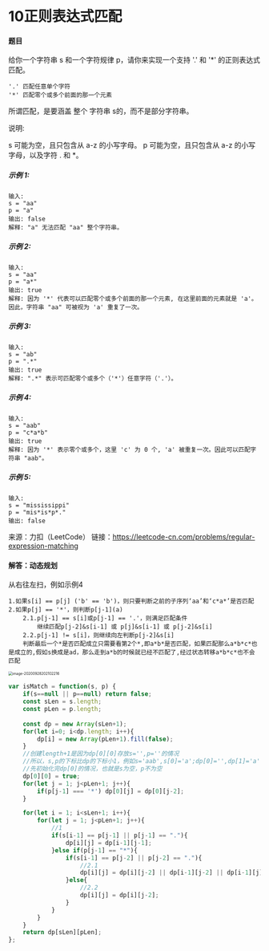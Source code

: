 # 10正则表达式匹配

#### 题目

给你一个字符串 s 和一个字符规律 p，请你来实现一个支持 '.' 和 '*' 的正则表达式匹配。

```
'.' 匹配任意单个字符
'*' 匹配零个或多个前面的那一个元素
```

所谓匹配，是要涵盖 整个 字符串 s的，而不是部分字符串。

说明:

s 可能为空，且只包含从 a-z 的小写字母。
p 可能为空，且只包含从 a-z 的小写字母，以及字符 . 和 *。

##### 示例 1:

```
输入:
s = "aa"
p = "a"
输出: false
解释: "a" 无法匹配 "aa" 整个字符串。
```

##### 示例 2:

```
输入:
s = "aa"
p = "a*"
输出: true
解释: 因为 '*' 代表可以匹配零个或多个前面的那一个元素, 在这里前面的元素就是 'a'。因此，字符串 "aa" 可被视为 'a' 重复了一次。
```

##### 示例 3:

```
输入:
s = "ab"
p = ".*"
输出: true
解释: ".*" 表示可匹配零个或多个（'*'）任意字符（'.'）。
```

##### 示例 4:

```
输入:
s = "aab"
p = "c*a*b"
输出: true
解释: 因为 '*' 表示零个或多个，这里 'c' 为 0 个, 'a' 被重复一次。因此可以匹配字符串 "aab"。
```

##### 示例 5:

```
输入:
s = "mississippi"
p = "mis*is*p*."
输出: false
```

来源：力扣（LeetCode）
链接：https://leetcode-cn.com/problems/regular-expression-matching



#### 解答：动态规划

从右往左扫，例如示例4

```
1.如果s[i] == p[j] ('b' == 'b')，则只要判断之前的子序列‘aa’和‘c*a*’是否匹配
2.如果p[j] == '*'，则判断p[j-1](a)
	2.1.p[j-1] == s[i]或p[j-1] == '.'，则满足匹配条件
		继续匹配p[j-2]&s[i-1] 或 p[j]&s[i-1] 或 p[j-2]&s[i]
	2.2.p[j-1] != s[i]，则继续向左判断p[j-2]&s[i]
	判断最后一个*是否匹配成立只需要看第2个*,即a*b*是否匹配，如果匹配那么a*b*c*也是成立的,假如s换成是ad，那么走到a*b的时候就已经不匹配了,经过状态转移a*b*c*也不会匹配
```

<img src="C:\Users\pansu\AppData\Roaming\Typora\typora-user-images\image-20200928202102216.png" alt="image-20200928202102216" style="zoom:50%;" />

```js
var isMatch = function(s, p) {
    if(s==null || p==null) return false;
    const sLen = s.length;
    const pLen = p.length;
    
    const dp = new Array(sLen+1);
    for(let i=0; i<dp.length; i++){
        dp[i] = new Array(pLen+1).fill(false);
    }
	//创建length+1是因为dp[0][0]存放s='',p=''的情况
    //所以，s,p的下标比dp的下标小1，例如s='aab',s[0]='a';dp[0]='',dp[1]='a';
    //先初始化完dp[0]的情况，也就是s为空，p不为空
    dp[0][0] = true;
    for(let j = 1; j<pLen+1; j++){
        if(p[j-1] === '*') dp[0][j] = dp[0][j-2];
    }

    for(let i = 1; i<sLen+1; i++){
        for(let j = 1; j<pLen+1; j++){
            //1
            if(s[i-1] == p[j-1] || p[j-1] == "."){
                dp[i][j] = dp[i-1][j-1];
            }else if(p[j-1] == "*"){
                if(s[i-1] == p[j-2] || p[j-2] == "."){
                    //2.1
                    dp[i][j] = dp[i][j-2] || dp[i-1][j-2] || dp[i-1][j];
                }else{
                    //2.2
                    dp[i][j] = dp[i][j-2];
                }
            }
        }
    }
    return dp[sLen][pLen];
};
```

